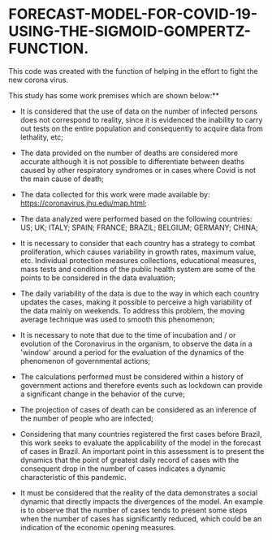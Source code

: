 # FORECAST-MODEL-FOR-COVID-19-USING-THE-SIGMOID-GOMPERTZ-FUNCTION.
This code was created with the function of helping in the effort to fight the new corona virus.

This study has some work premises which are shown below:**

- It is considered that the use of data on the number of infected persons does not correspond to reality, since it is evidenced the inability to carry out tests on the entire population and consequently to acquire data from lethality, etc;


- The data provided on the number of deaths are considered more accurate although it is not possible to differentiate between deaths caused by other respiratory syndromes or in cases where Covid is not the main cause of death;


- The data collected for this work were made available by: https://coronavirus.jhu.edu/map.html; 


- The data analyzed were performed based on the following countries: US; UK; ITALY; SPAIN; FRANCE; BRAZIL; BELGIUM; GERMANY; CHINA;


- It is necessary to consider that each country has a strategy to combat proliferation, which causes variability in growth rates, maximum value, etc. Individual protection measures collections, educational measures, mass tests and conditions of the public health system are some of the points to be considered in the data evaluation;


- The daily variability of the data is due to the way in which each country updates the cases, making it possible to perceive a high variability of the data mainly on weekends. To address this problem, the moving average technique was used to smooth this phenomenon;


- It is necessary to note that due to the time of incubation and / or evolution of the Coronavirus in the organism, to observe the data in a 'window' around a period for the evaluation of the dynamics of the phenomenon of governmental actions;


- The calculations performed must be considered within a history of government actions and therefore events such as lockdown can provide a significant change in the behavior of the curve;


- The projection of cases of death can be considered as an inference of the number of people who are infected;


- Considering that many countries registered the first cases before Brazil, this work seeks to evaluate the applicability of the model in the forecast of cases in Brazil. An important point in this assessment is to present the dynamics that the point of greatest daily record of cases with the consequent drop in the number of cases indicates a dynamic characteristic of this pandemic.


- It must be considered that the reality of the data demonstrates a social dynamic that directly impacts the divergences of the model. An example is to observe that the number of cases tends to present some steps when the number of cases has significantly reduced, which could be an indication of the economic opening measures.


